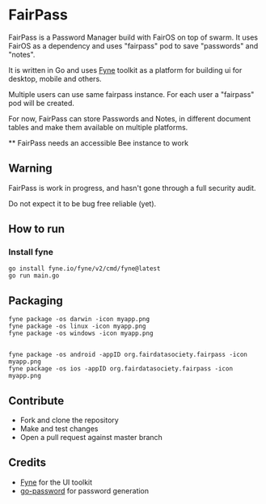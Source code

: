 # FairPass

FairPass is a Password Manager build with FairOS on top of swarm. It uses FairOS as a dependency and uses "fairpass" pod
to save "passwords" and "notes".

It is written in Go and uses [Fyne](https://developer.fyne.io/) toolkit as a platform for building ui for desktop, mobile and others.

Multiple users can use same fairpass instance. For each user a "fairpass" pod will be created. 

For now, FairPass can store Passwords and Notes, in different document tables and make them available on multiple platforms.

** FairPass needs an accessible Bee instance to work

## Warning

FairPass is work in progress, and hasn't gone through a full security audit.

Do not expect it to be bug free reliable (yet).

## How to run

### Install fyne
```
go install fyne.io/fyne/v2/cmd/fyne@latest
go run main.go
```
## Packaging

```
fyne package -os darwin -icon myapp.png
fyne package -os linux -icon myapp.png
fyne package -os windows -icon myapp.png


fyne package -os android -appID org.fairdatasociety.fairpass -icon myapp.png 
fyne package -os ios -appID org.fairdatasociety.fairpass -icon myapp.png
```

## Contribute

- Fork and clone the repository
- Make and test changes
- Open a pull request against master branch

## Credits

- [Fyne](https://github.com/fyne-io/fyne) for the UI toolkit
- [go-password](github.com/sethvargo/go-password) for password generation




